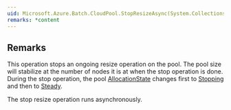 ```yaml
---  
uid: Microsoft.Azure.Batch.CloudPool.StopResizeAsync(System.Collections.Generic.IEnumerable{Microsoft.Azure.Batch.BatchClientBehavior},System.Threading.CancellationToken)  
remarks: *content  
---  
```

  
## Remarks  
 This operation stops an ongoing resize operation on the pool.  The pool size will stabilize at the number of nodes it is at             when the stop operation is done.  During the stop operation, the pool [AllocationState](assetId:///P:Microsoft.Azure.Batch.CloudPool.AllocationState?qualifyHint=False&autoUpgrade=True) changes first             to [Stopping](assetId:///T:Microsoft.Azure.Batch.Common.AllocationState?qualifyHint=False&autoUpgrade=True) and then to [Steady](assetId:///T:Microsoft.Azure.Batch.Common.AllocationState?qualifyHint=False&autoUpgrade=True).  
  
 The stop resize operation runs asynchronously.